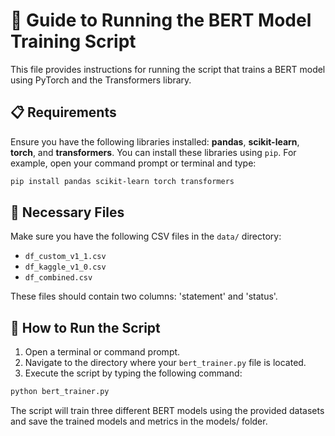 # 🐍 Guide to Running the BERT Model Training Script

This file provides instructions for running the script that trains a BERT model using PyTorch and the Transformers library.

## 📋 Requirements

Ensure you have the following libraries installed: **pandas**, **scikit-learn**, **torch**, and **transformers**. You can install these libraries using `pip`. For example, open your command prompt or terminal and type:

```bash
pip install pandas scikit-learn torch transformers
```

## 📁 Necessary Files

Make sure you have the following CSV files in the `data/` directory:

- `df_custom_v1_1.csv`
- `df_kaggle_v1_0.csv`
- `df_combined.csv`

These files should contain two columns: 'statement' and 'status'.

## 🚀 How to Run the Script

1. Open a terminal or command prompt.
2. Navigate to the directory where your `bert_trainer.py` file is located.
3. Execute the script by typing the following command:

```bash
python bert_trainer.py
```

The script will train three different BERT models using the provided datasets and save the trained models and metrics in the models/ folder.
